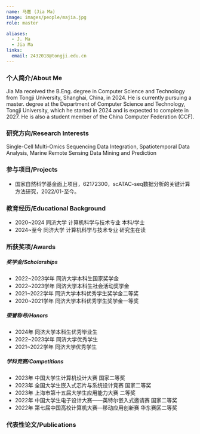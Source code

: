 ```yaml
---
name: 马嘉 (Jia Ma)
image: images/people/majia.jpg
role: master

aliases:
  - J. Ma
  - Jia Ma
links:
  email: 2432018@tongji.edu.cn
---
```


### 个人简介/About Me
Jia Ma received the B.Eng. degree in Computer Science and Technology from Tongji University, Shanghai, China, in 2024. He is currently pursuing a master. degree at the Department of Computer Science and Technology, Tongji University, which he started in 2024 and is expected to complete in 2027. He is also a student member of the China Computer Federation (CCF).

### 研究方向/Research Interests
Single-Cell Multi-Omics Sequencing Data Integration, Spatiotemporal Data Analysis, Marine Remote Sensing Data Mining and Prediction

### 参与项目/Projects
- 国家自然科学基金面上项目，62172300，scATAC-seq数据分析的关键计算方法研究，2022/01-至今。

### 教育经历/Educational Background
- 2020~2024 同济大学 计算机科学与技术专业 本科/学士
- 2024~至今 同济大学 计算机科学与技术专业 研究生在读

### 所获奖项/Awards

##### 奖学金/Scholarships
- 2022~2023学年 同济大学本科生国家奖学金
- 2022~2023学年 同济大学本科生社会活动奖学金
- 2021~2022学年 同济大学本科优秀学生奖学金二等奖
- 2020~2021学年 同济大学本科优秀学生奖学金一等奖

##### 荣誉称号/Honors
- 2024年 同济大学本科生优秀毕业生
- 2022~2023学年 同济大学优秀学生
- 2021~2022学年 同济大学优秀学生
  
##### 学科竞赛/Competitions
- 2023年 中国大学生计算机设计大赛 国家二等奖
- 2023年 全国大学生嵌入式芯片与系统设计竞赛 国家二等奖
- 2023年 上海市第十五届大学生应用能力大赛 二等奖
- 2022年 中国大学生电子设计大赛——英特尔嵌入式邀请赛 国家二等奖
- 2022年 第七届中国高校计算机大赛—移动应用创新赛 华东赛区二等奖

### 代表性论文/Publications